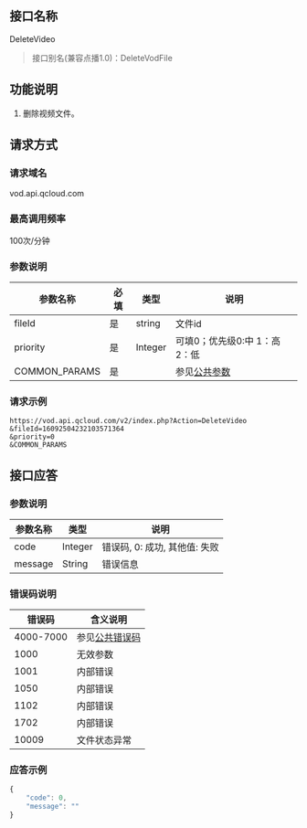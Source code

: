 ## 接口名称
DeleteVideo

> 接口别名(兼容点播1.0)：DeleteVodFile

## 功能说明
1. 删除视频文件。

## 请求方式

### 请求域名
vod.api.qcloud.com

### 最高调用频率
100次/分钟

### 参数说明
| 参数名称 | 必填 | 类型 | 说明 |
|---------|---------|---------|---------|
| fileId | 是 | string | 文件id |
| priority | 是 | Integer | 可填0；优先级0:中 1：高 2：低 |
| COMMON_PARAMS | 是 |  | 参见[公共参数](/document/product/266/7782#.E5.85.AC.E5.85.B1.E5.8F.82.E6.95.B0) |

### 请求示例
```
https://vod.api.qcloud.com/v2/index.php?Action=DeleteVideo
&fileId=16092504232103571364
&priority=0
&COMMON_PARAMS
```
## 接口应答

### 参数说明
| 参数名称 | 类型 | 说明 |
|---------|---------|---------|
| code | Integer | 错误码, 0: 成功, 其他值: 失败 |
| message | String | 错误信息 |

### 错误码说明
| 错误码 | 含义说明|
|---------|---------|
| 4000-7000 | 参见[公共错误码](/document/product/266/7783)  |
| 1000 | 无效参数  |
| 1001 | 内部错误  |
| 1050 | 内部错误  |
| 1102 | 内部错误  |
| 1702 | 内部错误  |
| 10009 | 文件状态异常  |

### 应答示例

```javascript
{
    "code": 0,
    "message": ""
}
```
